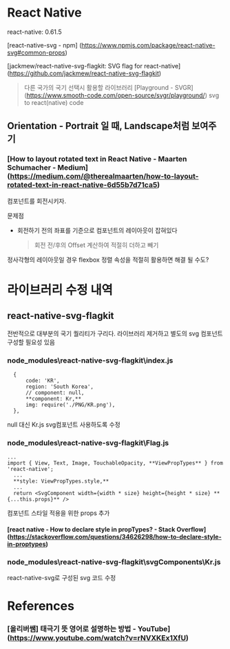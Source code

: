 # React Native
react-native: 0.61.5

[react-native-svg - npm] (https://www.npmjs.com/package/react-native-svg#common-props)

[jackmew/react-native-svg-flagkit: SVG flag for react-native] (https://github.com/jackmew/react-native-svg-flagkit)
> 다른 국가의 국기 선택시 활용할 라이브러리
[Playground - SVGR] (https://www.smooth-code.com/open-source/svgr/playground/)
> svg to react(native) code

## Orientation - Portrait 일 때, Landscape처럼 보여주기
### [How to layout rotated text in React Native - Maarten Schumacher - Medium] (https://medium.com/@therealmaarten/how-to-layout-rotated-text-in-react-native-6d55b7d71ca5)
컴포넌트를 회전시키자.

문제점
- 회전하기 전의 좌표를 기준으로 컴포넌트의 레이아웃이 잡혀있다
  > 회전 전/후의 Offset 계산하여 적절히 더하고 빼기

정사각형의 레이아웃일 경우 flexbox 정렬 속성을 적절히 활용하면 해결 될 수도?

# 라이브러리 수정 내역
## react-native-svg-flagkit
전반적으로 대부분의 국기 퀄리티가 구리다. 라이브러리 제거하고 별도의 svg 컴포넌트 구성할 필요성 있음

### node_modules\react-native-svg-flagkit\index.js
```
  {
      code: 'KR',
      region: 'South Korea',
      // component: null,
      **component: Kr,**
      img: require('./PNG/KR.png'),
  },
```
null 대신 Kr.js svg컴포넌트 사용하도록 수정

### node_modules\react-native-svg-flagkit\Flag.js
```
...
import { View, Text, Image, TouchableOpacity, **ViewPropTypes** } from 'react-native';
  ...
  **style: ViewPropTypes.style,**
  ...
  return <SvgComponent width={width * size} height={height * size} **{...this.props}** />

```
컴포넌트 스타일 적용을 위한 props 추가

#### [react native - How to declare style in propTypes? - Stack Overflow] (https://stackoverflow.com/questions/34626298/how-to-declare-style-in-proptypes)


### node_modules\react-native-svg-flagkit\svgComponents\Kr.js
react-native-svg로 구성된 svg 코드 수정


# References
### [올리버쌤] 태극기 뜻 영어로 설명하는 방법 - YouTube] (https://www.youtube.com/watch?v=rNVXKEx1XfU)
